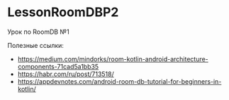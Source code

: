 # LessonRoomDBP2

Урок по RoomDB №1

Полезные ссылки:

+ https://medium.com/mindorks/room-kotlin-android-architecture-components-71cad5a1bb35
+ https://habr.com/ru/post/713518/
+ https://appdevnotes.com/android-room-db-tutorial-for-beginners-in-kotlin/

